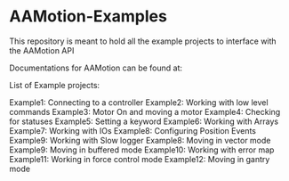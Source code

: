 # AAMotion-Examples

This repository is meant to hold all the example projects to interface with the AAMotion API 

Documentations for AAMotion can be found at: 

List of Example projects: 

Example1: Connecting to a controller 
Example2: Working with low level commands
Example3: Motor On and moving a motor 
Example4: Checking for statuses 
Example5: Setting a keyword
Example6: Working with Arrays
Example7: Working with IOs 
Example8: Configuring Position Events 
Example9: Working with Slow logger 
Example8: Moving in vector mode
Example9: Moving in buffered mode 
Example10: Working with error map
Example11: Working in force control mode 
Example12: Moving in gantry mode 
